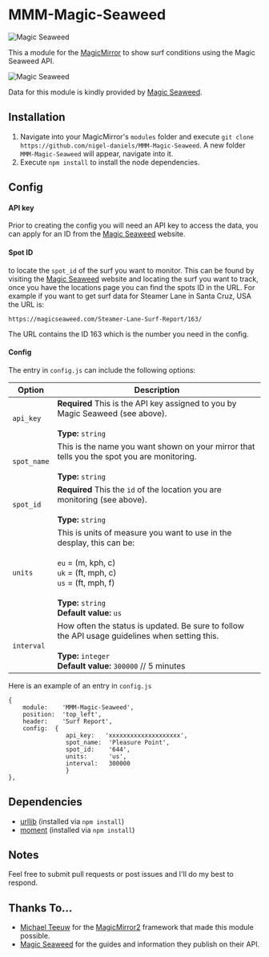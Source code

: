 # MMM-Magic-Seaweed

![Magic Seaweed](magic-seaweed.png "Magic Seaweed.")

This a module for the [MagicMirror](https://github.com/MichMich/MagicMirror/tree/develop) to show surf conditions using the Magic Seaweed API.

![Magic Seaweed](https://magicseaweed.com/image/msw_powered_by.png "MSW")

Data for this module is kindly provided by [Magic Seaweed](https://magicseaweed.com).

## Installation

1. Navigate into your MagicMirror's `modules` folder and execute `git clone https://github.com/nigel-daniels/MMM-Magic-Seaweed`.  A new folder `MMM-Magic-Seaweed` will appear, navigate into it.
2. Execute `npm install` to install the node dependencies.

## Config

#### API key

Prior to creating the config you will need an API key to access the data, you can apply for an ID from the [Magic Seaweed](https://magicseaweed.com) website.

#### Spot ID

to locate the `spot_id` of the surf you want to monitor. This can be found by visiting the [Magic Seaweed](https://magicseaweed.com) website and locating the surf you want to track, once you have the locations page you can find the spots ID in the URL.  For example if you want to get surf data for Steamer Lane in Santa Cruz, USA the URL is:

`https://magicseaweed.com/Steamer-Lane-Surf-Report/163/`

The URL contains the ID 163 which is the number you need in the config.

#### Config
The entry in `config.js` can include the following options:

|Option|Description|
|---|---|
|`api_key`|**Required** This is the API key assigned to you by Magic Seaweed (see above).<br><br>**Type:** `string`<br>|
|`spot_name`| This is the name you want shown on your mirror that tells you the spot you are monitoring.<br><br>**Type:** `string`<br>|
|`spot_id`|**Required** This the `id` of the location you are monitoring (see above).<br><br>**Type:** `string`|
|`units`|This is units of measure you want to use in the desplay, this can be:<br><br>`eu` = (m, kph, c)<br>`uk` = (ft, mph, c)<br>`us` = (ft, mph, f)<br><br>**Type:** `string`<br>**Default value:** `us`|
|`interval`|How often the status is updated. Be sure to follow the API usage guidelines when setting this.<br><br>**Type:** `integer`<br>**Default value:** `300000` // 5 minutes|

Here is an example of an entry in `config.js`
```
{
    module:    'MMM-Magic-Seaweed',
    position:  'top_left',
    header:    'Surf Report',
    config:	 {
                api_key:   'xxxxxxxxxxxxxxxxxxxx',
				spot_name:	'Pleasure Point',
	            spot_id:	'644',
				units:		'us',
	            interval:	300000
                }
},
```

## Dependencies
- [urllib](https://www.npmjs.com/package/urllib) (installed via `npm install`)
- [moment](https://www.npmjs.com/package/moment) (installed via `npm install`)

## Notes
Feel free to submit pull requests or post issues and I'll do my best to respond.

## Thanks To...
- [Michael Teeuw](https://github.com/MichMich) for the [MagicMirror2](https://github.com/MichMich/MagicMirror/tree/develop) framework that made this module possible.
- [Magic Seaweed](https://magicseaweed.com) for the guides and information they publish on their API.
